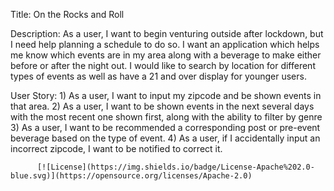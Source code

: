 Title: On the Rocks and Roll

Description: As a user, I want to begin venturing outside after lockdown, but I need help planning a schedule to do so. I want an application which helps me know 
            which events are in my area along with a beverage to make either before or after the night out. I would like to search by location for different types
            of events as well as have a 21 and over display for younger users.
            
User Story:
          1) As a user, I want to input my zipcode and be shown events in that area.
          2) As a user, I want to be shown events in the next several days with the most recent one shown first, along with the ability to filter by genre
          3) As a user, I want to be recommended a corresponding post or pre-event beverage based on the type of event. 
          4) As a user, if I accidentally input an incorrect zipcode, I want to be notified to correct it.
          
          [![License](https://img.shields.io/badge/License-Apache%202.0-blue.svg)](https://opensource.org/licenses/Apache-2.0)
                        
